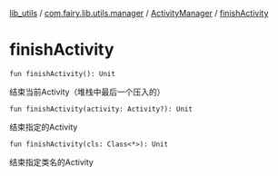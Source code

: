 [lib_utils](../../index.md) / [com.fairy.lib.utils.manager](../index.md) / [ActivityManager](index.md) / [finishActivity](./finish-activity.md)

# finishActivity

`fun finishActivity(): Unit`

结束当前Activity（堆栈中最后一个压入的）

`fun finishActivity(activity: Activity?): Unit`

结束指定的Activity

`fun finishActivity(cls: Class<*>): Unit`

结束指定类名的Activity

